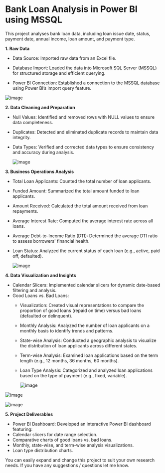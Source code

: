 # Bank Loan Analysis in Power BI using MSSQL
This project analyses bank loan data, including loan issue date, status, payment date, annual income, loan amount, and payment type.

<b>1. Raw Data</b>
- Data Source: Imported raw data from an Excel file.
  
- Database Import: Loaded the data into Microsoft SQL Server (MSSQL) for structured storage and efficient querying.
  
- Power BI Connection: Established a connection to the MSSQL database using Power BI’s import query feature.

![image](https://github.com/user-attachments/assets/abb5ecbe-f901-410d-bb64-e06aa6e1cdf5)

<b>2. Data Cleaning and Preparation</b>
- Null Values: Identified and removed rows with NULL values to ensure data completeness.
- Duplicates: Detected and eliminated duplicate records to maintain data integrity.
- Data Types: Verified and corrected data types to ensure consistency and accuracy during analysis.

  ![image](https://github.com/user-attachments/assets/87f1720b-63aa-4f2c-ad1d-c1e01b654a44)

<b>3. Business Operations Analysis</b>
- Total Loan Applicants: Counted the total number of loan applicants.
- Funded Amount: Summarized the total amount funded to loan applicants.
- Amount Received: Calculated the total amount received from loan repayments.
- Average Interest Rate: Computed the average interest rate across all loans.
- Average Debt-to-Income Ratio (DTI): Determined the average DTI ratio to assess borrowers' financial health.
- Loan Status: Analyzed the current status of each loan (e.g., active, paid off, defaulted).

  ![image](https://github.com/user-attachments/assets/ef168154-1250-49e1-910e-6ac0c9daa023)

<b>4. Data Visualization and Insights</b>
- Calendar Slicers: Implemented calendar slicers for dynamic date-based filtering and analysis.
- Good Loans vs. Bad Loans:
    - Visualization: Created visual representations to compare the proportion of good loans (repaid on time) versus bad loans (defaulted or delinquent).
    - Monthly Analysis: Analyzed the number of loan applicants on a monthly basis to identify trends and patterns.
    - State-wise Analysis: Conducted a geographic analysis to visualize the distribution of loan applicants across different states.
    - Term-wise Analysis: Examined loan applications based on the term length (e.g., 12 months, 36 months, 60 months).
    - Loan Type Analysis: Categorized and analyzed loan applications based on the type of payment (e.g., fixed, variable).

      ![image](https://github.com/user-attachments/assets/3d0e1b3a-b3c0-4c71-8ec9-448b7ff159e7)

![image](https://github.com/user-attachments/assets/49bd5539-992f-4bea-ac25-797fd26c817f)

![image](https://github.com/user-attachments/assets/08d74af9-882d-4131-94ef-3b6451cc71bc)

<b>5. Project Deliverables</b>
- Power BI Dashboard: Developed an interactive Power BI dashboard featuring:
- Calendar slicers for date range selection.
- Comparative charts of good loans vs. bad loans.
- Monthly, state-wise, and term-wise analysis visualizations.
- Loan type distribution charts.
  

You can easily expand and change this project to suit your own research needs. If you have any suggestions / questions let me know.

